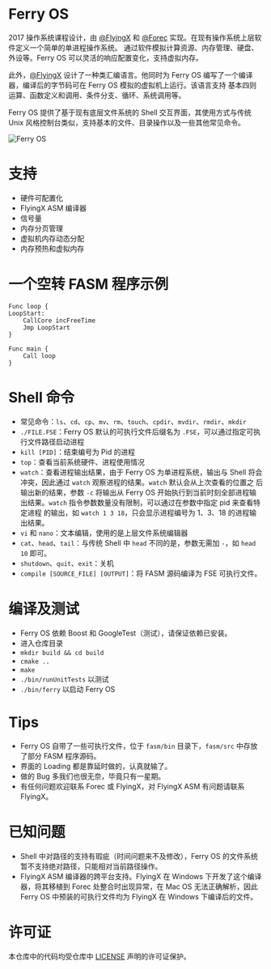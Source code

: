 # Ferry OS
2017 操作系统课程设计，由 [@FlyingX](https://github.com/non1996) 和 [@Forec](http://forec.cn) 实现。在现有操作系统上层软件定义一个简单的单进程操作系统。
通过软件模拟计算资源、内存管理、硬盘、外设等。Ferry OS 可以灵活的响应配置变化，支持虚拟内存。

此外，[@FlyingX](https://github.com/non1996) 设计了一种类汇编语言。他同时为 Ferry OS 编写了一个编译器，编译后的字节码可在 Ferry OS 模拟的虚拟机上运行。该语言支持
基本四则运算、函数定义和调用、条件分支、循环、系统调用等。

Ferry OS 提供了基于现有底层文件系统的 Shell 交互界面，其使用方式与传统 Unix 风格控制台类似，支持基本的文件、目录操作以及一些其他常见命令。

![Ferry OS](http://7xktmz.com1.z0.glb.clouddn.com/ferry_os_screen.png)

# 支持
* 硬件可配置化
* FlyingX ASM 编译器
* 信号量
* 内存分页管理
* 虚拟机内存动态分配
* 内存预热和虚拟内存

# 一个空转 FASM 程序示例
```$fasm
Func loop {
LoopStart:
	CallCore incFreeTime
	Jmp LoopStart
}

Func main {
	Call loop
}
```

# Shell 命令
* 常见命令：`ls`、`cd`、`cp`、`mv`、`rm`、`touch`、`cpdir`、`mvdir`、`rmdir`、`mkdir`
* `./FILE.FSE`：Ferry OS 默认的可执行文件后缀名为 `.FSE`，可以通过指定可执行文件路径启动进程
* `kill [PID]`：结束编号为 Pid 的进程
* `top`：查看当前系统硬件、进程使用情况
* `watch`：查看进程输出结果，由于 Ferry OS 为单进程系统，输出与 Shell 将会冲突，因此通过 `watch` 观察进程的结果。`watch` 默认会从上次查看的位置之
后输出新的结果，参数 `-c` 将输出从 Ferry OS 开始执行到当前时刻全部进程输出结果。`watch` 指令参数数量没有限制，可以通过在参数中指定 pid 来查看特定进程
的输出，如 `watch 1 3 18`，只会显示进程编号为 1、3、18 的进程输出结果。
* `vi` 和 `nano`：文本编辑，使用的是上层文件系统编辑器
* `cat`、`head`、`tail`：与传统 Shell 中 `head` 不同的是，参数无需加 `-`，如 `head 10` 即可。
* `shutdown`、`quit`、`exit`：关机 
* `compile [SOURCE_FILE] [OUTPUT]`：将 FASM 源码编译为 FSE 可执行文件。

# 编译及测试
* Ferry OS 依赖 Boost 和 GoogleTest（测试），请保证依赖已安装。
* 进入仓库目录
* `mkdir build && cd build`
* `cmake ..`
* `make`
* `./bin/runUnitTests` 以测试
* `./bin/ferry` 以启动 Ferry OS

# Tips
* Ferry OS 自带了一些可执行文件，位于 `fasm/bin` 目录下，`fasm/src` 中存放了部分 FASM 程序源码。
* 界面的 Loading 都是靠延时做的，认真就输了。
* 做的 Bug 多我们也很无奈，毕竟只有一星期。
* 有任何问题欢迎联系 Forec 或 FlyingX，对 FlyingX ASM 有问题请联系 FlyingX。

# 已知问题
* Shell 中对路径的支持有瑕疵（时间问题来不及修改），Ferry OS 的文件系统暂不支持绝对路径，只能相对当前路径操作。
* FlyingX ASM 编译器的跨平台支持。FlyingX 在 Windows 下开发了这个编译器，将其移植到 Forec 处整合时出现异常，在 Mac OS 无法正确解析，因此 Ferry OS 中预装的可执行文件均为 FlyingX 在 Windows 下编译后的文件。

# 许可证
本仓库中的代码均受仓库中 [LICENSE](https://github.com/forec-org/Ferry-OS/blob/master/LICENSE) 声明的许可证保护。
